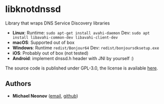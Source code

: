 # libknotdnssd

Library that wraps DNS Service Discovery libraries

- **Linux**: Runtime: `sudo apt-get install avahi-daemon` Dev: `sudo apt install libavahi-common-dev libavahi-client-dev`
- **macOS**: Supported out of box
- **Windows**: Runtime `redist/Bonjour64` Dev: `redist/bonjoursdksetup.exe`
- **iOS**: Probably out of box (not tested)
- **Android**: implement dnssd.h header with JNI by yourself :)

The source code is published under GPL-3.0, the license is available [here](https://github.com/noseam-env/libknotdnssd/blob/master/LICENSE).

## Authors

- **Michael Neonov** ([email](mailto:two.nelonn@gmail.com), [github](https://github.com/Nelonn))

